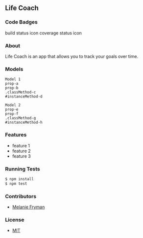 ## Life Coach
### Code Badges
build status icon
coverage status icon

### About
Life Coach is an app that allows you to track your goals over time.

### Models
```
Model 1
prop-a
prop-b
.classMethod-c
#instanceMethod-d
```

```
Model 2
prop-e
prop-f
.classMethod-g
#instanceMethod-h
```

### Features
- feature 1
- feature 2
- feature 3

### Running Tests
```bash
$ npm install
$ npm test
```

### Contributors
- [Melanie Fryman](https://github.com/mlfryman)

### License
- [MIT](LICENSE)

